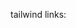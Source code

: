 tailwind links:  <script src="https://unpkg.com/@tailwindcss/browser@4"></script>
<script src="https://cdn.tailwindcss.com"></script>
<style type="text/tailwindcss">
      @theme {
        --color-clifford: #da373d;
      }
    </style>
    

